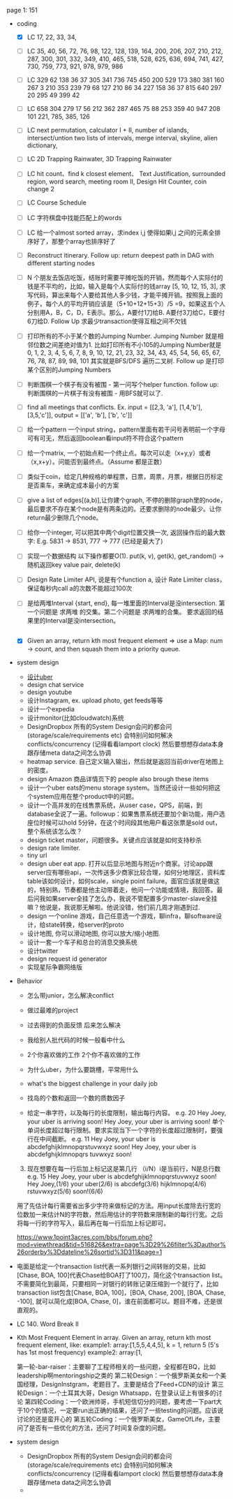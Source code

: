 page 1: 151
- coding
    - [x] LC 17, 22, 33, 34,
    - [ ] LC 35, 40, 56, 72, 76, 98, 122, 128, 139, 164, 200, 206, 207, 210, 212, 287, 300, 301, 332, 349, 410, 465, 518, 528, 625, 636, 694, 741, 427, 730, 759, 773, 921, 978, 979, 986
    - [ ] LC 329 62 138 36 37 305 341 736 745 450 200 529 173 380 381 160 267 3 210 353 239 79 68 127 210 86 34 227 158 36 37 815 640 297 20 295 49  399 42 
    - [ ] LC 658 304 279 17 56 212 362 287 465 75 88 253 359 40 947 208 101 221, 785, 385, 126
    - [ ] LC next permutation, calculator I + II, number of islands, intersect/untion two lists of intervals, merge interval, skyline, alien dictionary, 
    - [ ] LC 2D Trapping Rainwater, 3D Trapping Rainwater
    - [ ] LC hit count、find k closest element、 Text Justification, surrounded region, word search, meeting room II, Design Hit Counter, coin change 2
    - [ ] LC Course Schedule
    - [ ] LC 字符棋盘中找能匹配上的words
    - [ ] LC 给一个almost sorted array，求index i,j 使得如果i,j 之间的元素全排序好了，那整个array也排序好了
    - [ ] Reconstruct itinerary. Follow up: return deepest path in DAG with different starting nodes
    - [ ] N 个朋友去饭店吃饭，结账时需要平摊吃饭的开销，然而每个人实际付的钱是不平均的，比如，输入是每个人实际付的钱array [5, 10, 12, 15, 3], 求写代码，算出来每个人要给其他人多少钱，才能平摊开销。按照我上面的例子，每个人的平均开销应该是（5+10+12+15+3）/5 =9，如果这五个人分别用A，B，C，D，E表示。那么，A要付1刀给B. A要付3刀给C，E要付6刀给D. Follow Up 求最少transaction使得互相之间不欠钱
    - [ ] 打印所有的不小于某个数的Jumping Number.   Jumping Number 就是相邻位数之间差绝对值为1. 比如打印所有不小105的Jumping Number就是  0, 1, 2, 3, 4, 5, 6, 7, 8, 9, 10, 12, 21, 23, 32, 34, 43, 45, 54, 56, 65, 67, 76, 78, 87, 89, 98, 101 其实就是BFS/DFS 遍历二叉树. Follow up 是打印某个区别的Jumping Numbers
    - [ ] 判断围棋一个棋子有没有被围 - 第一问写个helper function. follow up: 判断围棋的一片棋子有没有被围 - 用BFS就可以了.
    - [ ] find all meetings that conflicts. Ex. input = [[2,3, 'a'], [1,4,'b'], [3,5,'c']], output = [['a', 'b'], ['b', 'c']]
    - [ ] 给一个pattern 一个input string，pattern里面有若干问号表明前一个字母可有可无，然后返回boolean看input符不符合这个pattern
    - [ ] 给一个matrix, 一个初始点和一个终止点。每次可以走（x+y,y）或者（x,x+y）。问能否到最终点。（Assume 都是正数）
    - [ ] 类似于coin，给定几种规格的单程票，日票，周票，月票，根据日历标定是否乘车，来确定成本最小的方案
    - [ ] give a list of edges[(a,b)],让你建个graph, 不停的删除graph里的node，最后要求不存在某个node是有两条边的。还要求删除的node最少。让你return最少删除几个node。
    - [ ] 给你一个integer, 可以把其中两个digit位置交换一次, 返回操作后的最大数字: E.g. 5831 -> 8531, 777 -> 777 (已经是最大了)
    - [ ] 实现一个数据结构 以下操作都要O(1). put(k, v), get(k), get_random() -> 随机返回key value pair, delete(k)
    - [ ] Design Rate Limiter API, 说是有个function a, 设计 Rate Limiter class，保证每秒内call a的次数不能超过100次

    - [ ] 是给两堆Interval {start, end},  每一堆里面的Interval是没intersection.  第一个问题是 求两堆 的交集。第二个问题是  求两堆的合集。 要求返回的结果里的Interval是没intersection。
        ```java
        
        ```
    - [x] Given an array, return kth most frequent element
         => use a Map: num -> count, and then squash them into a priority queue.

- system design
    - [设计uber](https://www.youtube.com/watch?v=umWABit-wbk&t=1293s)
    - design chat service
    - design youtube
    - 设计Instagram, ex. upload photo,  get feeds等等
    - 设计一个expedia
    - 设计monitor(比如cloudwatch)系统
    - DesignDropbox 所有的System Design会问的都会问 (storage/scale/requirements etc) 会特别问如何解决 conflicts/concurrency (记得看看lamport clock) 然后要想想存data本身跟存储meta data之间怎么协调
    - heatmap service. 自己定义输入输出，然后就是返回当前driver在地图上的密度。    
    - design Amazon 商品详情页下的 people also brough these items
    - 设计一个uber eats的menu storage system。当然还设计一些如何把这个system应用在整个product中的问题。
    - 设计一个高并发的在线售票系统，从user case，QPS，前端，到database全说了一遍。followup：如果售票系统还要加个新功能，用户选座位时候可以hold 5分钟，在这个时间段其他用户看这张票是sold out，整个系统该怎么改？
    - design ticket master，问题很多。关键点应该就是如何支持秒杀
    - design rate limiter.
    - tiny url
    - design uber eat app. 打开以后显示地图与附近n个商家。讨论app跟server应有哪些api，一次传送多少商家比较合理，如何分地理区，资料库table该如何设计，如何scale，single point failure。面官应该就是做这的，特别熟，节奏都是他主动带着走，他问一个功能或情境，我回答。最后问我如果server全挂了怎么办，我说不管配置多少master-slave全挂嘛？他说是，我说那无解啦。他说没错，他们前几周才刚遇到过.
    - design 一个online 游戏，自己任意选一个游戏，聊infra，聊software设计，给state转换，给server的proto
    - 设计地图, 你可以滑动地图, 你可以放大/缩小地图.
    - 设计一套一个车子和总台的消息交换系统
    - 设计twitter
    -  design request id generator
    - 实现星际争霸网络版
- Behavior
    - 怎么带junior，怎么解决conflict
    - 做过最难的project
    - 过去得到的负面反馈 后来怎么解决
    - 我给别人批代码的时候一般看中什么
    - 2个你喜欢做的工作 2个你不喜欢做的工作
    - 为什么uber，为什么要跳槽，平常用什么
    - what's the biggest challenge in your daily job




    - 找岛的个数和返回一个数的质数因子
    - 给定一串字符，以及每行的长度限制，输出每行内容。
    e.g. 20 Hey Joey, your uber is arriving soon!
    Hey Joey, your uber 
    is arriving soon!
    单个单词长度超过每行限制。要求实现当下一个字符的长度超过限制时，要强行在中间截断。
    e.g. 11 Hey Joey, your uber is abcdefghijklmnopqrstuvwxyz soon!
    Hey Joey, 
    your uber
    is abcdefghijklmnopqrs
    tuvwxyz
    soon!
    3. 现在想要在每一行后加上标记这是第几行 （i/N）i是当前行，N是总行数
    e.g. 15 Hey Joey, your uber is abcdefghijklmnopqrstuvwxyz soon!
    Hey Joey,(1/6)
    your uber(2/6)
    is abcdefg(3/6)
    hijklmnopq(4/6)
    rstuvwxyz(5/6)
    soon!(6/6)

    用了先估计每行需要省出多少字符来做标记的方法。用input长度除去行宽的位数加一来估计N的字符数，然后用估计的字符数来限制新的每行行宽。之后将每一行的字符写入，最后再在每一行后加上标记即可。

    https://www.1point3acres.com/bbs/forum.php?mod=viewthread&tid=516826&extra=page%3D29%26filter%3Dauthor%26orderby%3Ddateline%26sortid%3D311&page=1

- 电面是给定一个transaction list代表一系列银行之间转账的交易，比如[Chase, BOA, 100]代表Chase给BOA打了100刀，简化这个transaction list。不需要简化到最简，只要相同一对银行的转账记录压缩到一个就行了，比如transaction list包含[Chase, BOA, 100]，[BOA, Chase, 200], [BOA, Chase, -100], 就可以简化成[BOA, Chase, 0]，谁在前面都可以。题目不难，还是很直观的。
- LC 140. Word Break II
- Kth Most Frequent Element in array. Given an array, return kth most frequent element, like:
example1: array:[1,5,5,4,4,5], k = 1, return 5 (5's has 1st most frequency)
example2: array:[1,

    
    第一轮-bar-raiser：主要聊了工程师相关的一些问题，全程都在BQ，比如leadership啊mentoringship之类的
第二轮Design：一个俄罗斯美女和一个美国经理，DesignInstgram，老题目了。主要是结合了Feed+CDN的设计
第三轮Design：一个土耳其大哥，Design Whatsapp，在登录认证上有很多的讨论
第四轮Coding：一个欧洲帅哥，手机短信切分的问题，要考虑一下part大于10个的情况，一定要run出正确的结果，还问了一些testing的问题。应该说讨论的还是蛮开心的
第五轮Coding：一个俄罗斯美女，GameOfLife，主要问了是否有一些优化的方法，还问了时间复杂度的问题。

- system design
    - DesignDropbox 所有的System Design会问的都会问 (storage/scale/requirements etc) 会特别问如何解决 conflicts/concurrency (记得看看lamport clock) 然后要想想存data本身跟存储meta data之间怎么协调
    -     